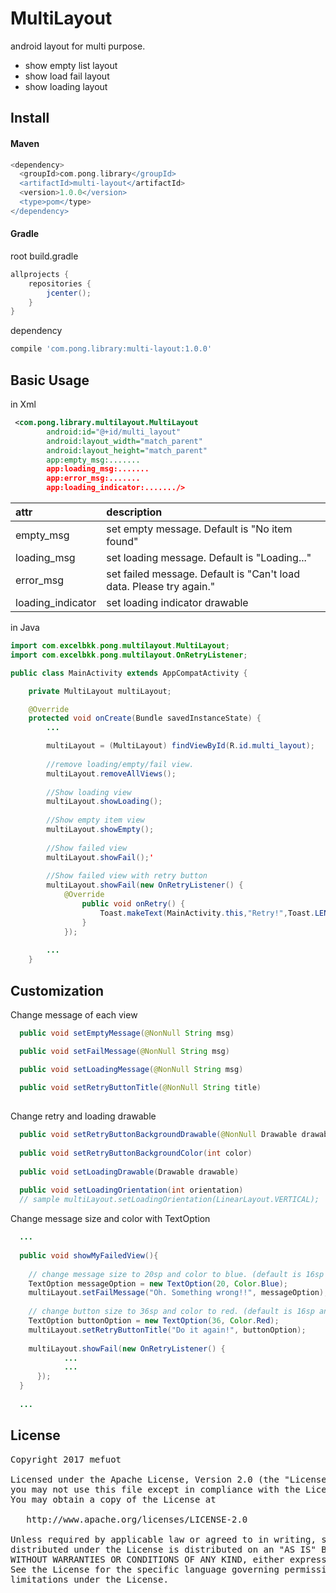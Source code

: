 # MultiLayout
android layout for multi purpose.

- show empty list layout
- show load fail layout
- show loading layout

## Install

#### Maven
```groovy
<dependency>
  <groupId>com.pong.library</groupId>
  <artifactId>multi-layout</artifactId>
  <version>1.0.0</version>
  <type>pom</type>
</dependency>
```

#### Gradle
root build.gradle
```groovy
allprojects {
    repositories {
        jcenter();
    }
}
```

dependency
```groovy
compile 'com.pong.library:multi-layout:1.0.0'
```

## Basic Usage
in Xml
```xml
 <com.pong.library.multilayout.MultiLayout
        android:id="@+id/multi_layout"
        android:layout_width="match_parent"
        android:layout_height="match_parent"
        app:empty_msg:.......
        app:loading_msg:.......
        app:error_msg:.......
        app:loading_indicator:......./>
```
| attr | description |
|:---|:---|
| empty_msg | set empty message. Default is "No item found" |
| loading_msg | set loading message. Default is "Loading..." |
| error_msg | set failed message. Default is "Can't load data. Please try again." |
| loading_indicator |  set loading indicator drawable |

in Java
```java
import com.excelbkk.pong.multilayout.MultiLayout;
import com.excelbkk.pong.multilayout.OnRetryListener;

public class MainActivity extends AppCompatActivity {

    private MultiLayout multiLayout;

    @Override
    protected void onCreate(Bundle savedInstanceState) {
        ...

        multiLayout = (MultiLayout) findViewById(R.id.multi_layout);
        
        //remove loading/empty/fail view.
        multiLayout.removeAllViews();
        
        //Show loading view
        multiLayout.showLoading();
        
        //Show empty item view
        multiLayout.showEmpty();
        
        //Show failed view
        multiLayout.showFail();'
        
        //Show failed view with retry button
        multiLayout.showFail(new OnRetryListener() {
            @Override
                public void onRetry() {
                    Toast.makeText(MainActivity.this,"Retry!",Toast.LENGTH_SHORT).show();
                }
            });
            
        ...
    }
```

## Customization

Change message of each view
```java
  public void setEmptyMessage(@NonNull String msg)

  public void setFailMessage(@NonNull String msg)

  public void setLoadingMessage(@NonNull String msg)
    
  public void setRetryButtonTitle(@NonNull String title)
  
```

Change retry and loading drawable
```java
  public void setRetryButtonBackgroundDrawable(@NonNull Drawable drawable)
  
  public void setRetryButtonBackgroundColor(int color)
  
  public void setLoadingDrawable(Drawable drawable)
  
  public void setLoadingOrientation(int orientation) 
  // sample multiLayout.setLoadingOrientation(LinearLayout.VERTICAL);
```

Change message size and color with TextOption
```java
  ...
  
  public void showMyFailedView(){
  
    // change message size to 20sp and color to blue. (default is 16sp and Color.DKGRAY)
    TextOption messageOption = new TextOption(20, Color.Blue); 
    multiLayout.setFailMessage("Oh. Something wrong!!", messageOption);
    
    // change button size to 36sp and color to red. (default is 16sp and Color.WHITE)
    TextOption buttonOption = new TextOption(36, Color.Red); 
    multiLayout.setRetryButtonTitle("Do it again!", buttonOption);
    
    multiLayout.showFail(new OnRetryListener() {
            ...
            ...
      });
  }
  
  ...
```

## License
<pre>
Copyright 2017 mefuot

Licensed under the Apache License, Version 2.0 (the "License");
you may not use this file except in compliance with the License.
You may obtain a copy of the License at

   http://www.apache.org/licenses/LICENSE-2.0

Unless required by applicable law or agreed to in writing, software
distributed under the License is distributed on an "AS IS" BASIS,
WITHOUT WARRANTIES OR CONDITIONS OF ANY KIND, either express or implied.
See the License for the specific language governing permissions and
limitations under the License.
</pre>
